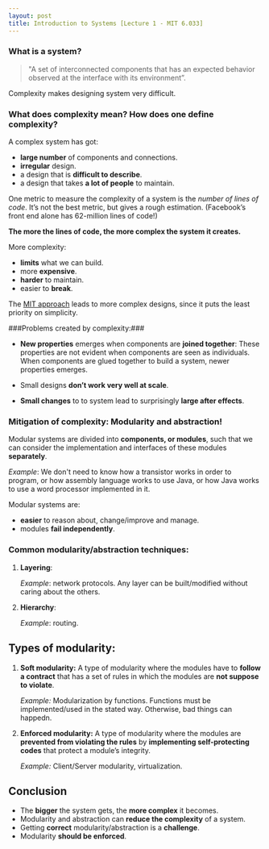 ```yaml
---
layout: post
title: Introduction to Systems [Lecture 1 - MIT 6.033]
---
```


### What is a system? ###

>"A set of interconnected components that has an expected behavior observed at the interface with its environment”.

Complexity makes designing system very difficult.

### What does complexity mean? How does one define complexity? ###

A complex system has got:

- **large number** of components and connections.
- **irregular** design.
- a design that is **difficult to describe**.
- a design that takes **a lot of people** to maintain.



One metric to measure the complexity of a system is the _number of lines of code_. It’s not the best metric, but gives a rough estimation. (Facebook’s front end alone has 62-million lines of code!)

**The more the lines of code, the more complex the system it creates.**

More complexity:

- **limits** what we can build.
- more **expensive**.
- **harder** to maintain.
- easier to **break**.


The <a href="https://en.wikipedia.org/wiki/Worse_is_better#The_MIT_approach">MIT approach</a> leads to more complex designs, since it puts the least priority on simplicity.

###Problems created by complexity:###

- **New properties** emerges when components are **joined together**:
These properties are not evident when components are seen as individuals. When components are glued together to build a system, newer properties emerges.

- Small designs **don’t work very well at scale**.

- **Small changes** to to system lead to surprisingly **large after effects**.

### Mitigation of complexity: Modularity and abstraction! ###

Modular systems are divided into **components, or modules**, such that we can
consider the implementation and interfaces of these modules
**separately**.

_Example_: We don't need to know how a transistor works in order to program, or how assembly language works to use Java, or how Java works to use a word processor implemented in it.

Modular systems are:

- **easier** to reason about, change/improve and manage.
- modules **fail independently**.

### Common modularity/abstraction techniques: ###

1. **Layering**:

     _Example_: network protocols. Any layer can be built/modified without caring about the others.
2. **Hierarchy**:

     _Example_: routing.

## Types of modularity: ##

1. **Soft modularity:**  A type of modularity where the modules have to **follow a contract** that has a set of rules in which the modules are **not suppose to violate**.

	_Example:_ Modularization by functions. Functions must be implemented/used in the stated way. Otherwise, bad things can happedn.

2. **Enforced modularity:** A type of modularity where the modules are **prevented from violating the rules** by **implementing self-protecting codes** that protect a module’s integrity. 

	_Example:_ Client/Server modularity, virtualization.

## Conclusion ##
- The **bigger** the system gets, the **more complex** it becomes.
- Modularity and abstraction can **reduce the complexity** of a system.
- Getting **correct** modularity/abstraction is a **challenge**.
- Modularity **should be enforced**.


